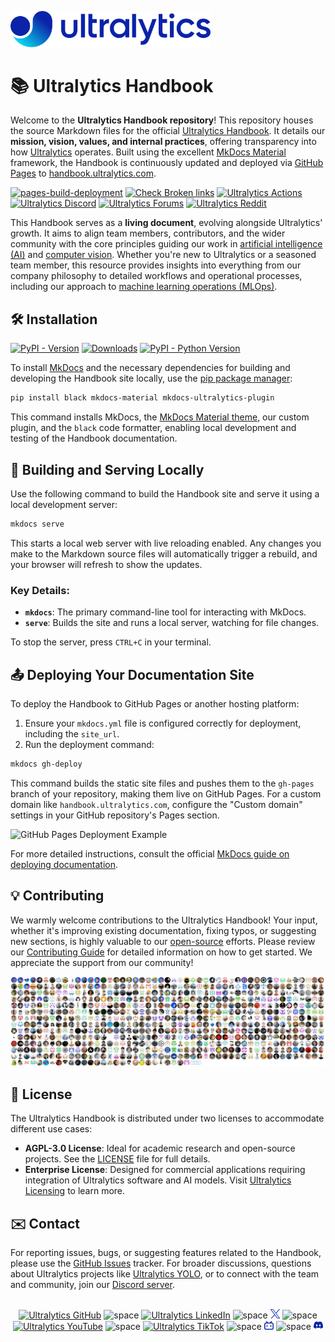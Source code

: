 <a href="https://www.ultralytics.com/"><img src="https://raw.githubusercontent.com/ultralytics/assets/main/logo/Ultralytics_Logotype_Original.svg" width="320" alt="Ultralytics logo"></a>

# 📚 Ultralytics Handbook

Welcome to the **Ultralytics Handbook repository**! This repository houses the source Markdown files for the official [Ultralytics Handbook](https://handbook.ultralytics.com/). It details our **mission, vision, values, and internal practices**, offering transparency into how [Ultralytics](https://www.ultralytics.com/) operates. Built using the excellent [MkDocs Material](https://squidfunk.github.io/mkdocs-material/) framework, the Handbook is continuously updated and deployed via [GitHub Pages](https://pages.github.com/) to [handbook.ultralytics.com](https://handbook.ultralytics.com/).

[![pages-build-deployment](https://github.com/ultralytics/handbook/actions/workflows/pages/pages-build-deployment/badge.svg)](https://github.com/ultralytics/handbook/actions/workflows/pages/pages-build-deployment)
[![Check Broken links](https://github.com/ultralytics/handbook/actions/workflows/links.yml/badge.svg)](https://github.com/ultralytics/handbook/actions/workflows/links.yml)
[![Ultralytics Actions](https://github.com/ultralytics/handbook/actions/workflows/format.yml/badge.svg)](https://github.com/ultralytics/handbook/actions/workflows/format.yml)
[![Ultralytics Discord](https://img.shields.io/discord/1089800235347353640?logo=discord&logoColor=white&label=Discord&color=blue)](https://discord.com/invite/ultralytics)
[![Ultralytics Forums](https://img.shields.io/discourse/users?server=https%3A%2F%2Fcommunity.ultralytics.com&logo=discourse&label=Forums&color=blue)](https://community.ultralytics.com/)
[![Ultralytics Reddit](https://img.shields.io/reddit/subreddit-subscribers/ultralytics?style=flat&logo=reddit&logoColor=white&label=Reddit&color=blue)](https://reddit.com/r/ultralytics)

This Handbook serves as a **living document**, evolving alongside Ultralytics' growth. It aims to align team members, contributors, and the wider community with the core principles guiding our work in [artificial intelligence (AI)](https://www.ultralytics.com/glossary/artificial-intelligence-ai) and [computer vision](https://www.ultralytics.com/glossary/computer-vision-cv). Whether you're new to Ultralytics or a seasoned team member, this resource provides insights into everything from our company philosophy to detailed workflows and operational processes, including our approach to [machine learning operations (MLOps)](https://www.ultralytics.com/glossary/machine-learning-operations-mlops).

## 🛠️ Installation

[![PyPI - Version](https://img.shields.io/pypi/v/ultralytics?logo=pypi&logoColor=white)](https://pypi.org/project/ultralytics/)
[![Downloads](https://static.pepy.tech/badge/ultralytics)](https://www.pepy.tech/projects/ultralytics)
[![PyPI - Python Version](https://img.shields.io/pypi/pyversions/ultralytics?logo=python&logoColor=gold)](https://pypi.org/project/ultralytics/)

To install [MkDocs](https://www.mkdocs.org/) and the necessary dependencies for building and developing the Handbook site locally, use the [pip package manager](https://pip.pypa.io/en/stable/):

```bash
pip install black mkdocs-material mkdocs-ultralytics-plugin
```

This command installs MkDocs, the [MkDocs Material theme](https://squidfunk.github.io/mkdocs-material/), our custom plugin, and the `black` code formatter, enabling local development and testing of the Handbook documentation.

## 🚀 Building and Serving Locally

Use the following command to build the Handbook site and serve it using a local development server:

```bash
mkdocs serve
```

This starts a local web server with live reloading enabled. Any changes you make to the Markdown source files will automatically trigger a rebuild, and your browser will refresh to show the updates.

### Key Details:

-   **`mkdocs`**: The primary command-line tool for interacting with MkDocs.
-   **`serve`**: Builds the site and runs a local server, watching for file changes.

To stop the server, press `CTRL+C` in your terminal.

## 📤 Deploying Your Documentation Site

To deploy the Handbook to GitHub Pages or another hosting platform:

1.  Ensure your `mkdocs.yml` file is configured correctly for deployment, including the `site_url`.
2.  Run the deployment command:

```bash
mkdocs gh-deploy
```

This command builds the static site files and pushes them to the `gh-pages` branch of your repository, making them live on GitHub Pages. For a custom domain like `handbook.ultralytics.com`, configure the "Custom domain" settings in your GitHub repository's Pages section.

![GitHub Pages Deployment Example](https://user-images.githubusercontent.com/26833433/210150206-9e86dcd7-10af-43e4-9eb2-9518b3799eac.png)

For more detailed instructions, consult the official [MkDocs guide on deploying documentation](https://www.mkdocs.org/user-guide/deploying-your-docs/).

## 💡 Contributing

We warmly welcome contributions to the Ultralytics Handbook! Your input, whether it's improving existing documentation, fixing typos, or suggesting new sections, is highly valuable to our [open-source](https://github.com/ultralytics) efforts. Please review our [Contributing Guide](https://docs.ultralytics.com/help/contributing/) for detailed information on how to get started. We appreciate the support from our community!

[![Ultralytics open-source contributors](https://raw.githubusercontent.com/ultralytics/assets/main/im/image-contributors.png)](https://github.com/ultralytics/ultralytics/graphs/contributors)

## 📜 License

The Ultralytics Handbook is distributed under two licenses to accommodate different use cases:

-   **AGPL-3.0 License**: Ideal for academic research and open-source projects. See the [LICENSE](https://github.com/ultralytics/handbook/blob/main/LICENSE) file for full details.
-   **Enterprise License**: Designed for commercial applications requiring integration of Ultralytics software and AI models. Visit [Ultralytics Licensing](https://www.ultralytics.com/license) to learn more.

## ✉️ Contact

For reporting issues, bugs, or suggesting features related to the Handbook, please use the [GitHub Issues](https://github.com/ultralytics/handbook/issues) tracker. For broader discussions, questions about Ultralytics projects like [Ultralytics YOLO](https://docs.ultralytics.com/models/yolov8/), or to connect with the team and community, join our [Discord server](https://discord.com/invite/ultralytics).

<br>
<div align="center">
  <a href="https://github.com/ultralytics"><img src="https://github.com/ultralytics/assets/raw/main/social/logo-social-github.png" width="3%" alt="Ultralytics GitHub"></a>
  <img src="https://github.com/ultralytics/assets/raw/main/social/logo-transparent.png" width="3%" alt="space">
  <a href="https://www.linkedin.com/company/ultralytics/"><img src="https://github.com/ultralytics/assets/raw/main/social/logo-social-linkedin.png" width="3%" alt="Ultralytics LinkedIn"></a>
  <img src="https://github.com/ultralytics/assets/raw/main/social/logo-transparent.png" width="3%" alt="space">
  <a href="https://twitter.com/ultralytics"><img src="https://github.com/ultralytics/assets/raw/main/social/logo-social-twitter.png" width="3%" alt="Ultralytics Twitter"></a>
  <img src="https://github.com/ultralytics/assets/raw/main/social/logo-transparent.png" width="3%" alt="space">
  <a href="https://youtube.com/ultralytics?sub_confirmation=1"><img src="https://github.com/ultralytics/assets/raw/main/social/logo-social-youtube.png" width="3%" alt="Ultralytics YouTube"></a>
  <img src="https://github.com/ultralytics/assets/raw/main/social/logo-transparent.png" width="3%" alt="space">
  <a href="https://www.tiktok.com/@ultralytics"><img src="https://github.com/ultralytics/assets/raw/main/social/logo-social-tiktok.png" width="3%" alt="Ultralytics TikTok"></a>
  <img src="https://github.com/ultralytics/assets/raw/main/social/logo-transparent.png" width="3%" alt="space">
  <a href="https://ultralytics.com/bilibili"><img src="https://github.com/ultralytics/assets/raw/main/social/logo-social-bilibili.png" width="3%" alt="Ultralytics BiliBili"></a>
  <img src="https://github.com/ultralytics/assets/raw/main/social/logo-transparent.png" width="3%" alt="space">
  <a href="https://discord.com/invite/ultralytics"><img src="https://github.com/ultralytics/assets/raw/main/social/logo-social-discord.png" width="3%" alt="Ultralytics Discord"></a>
</div>

